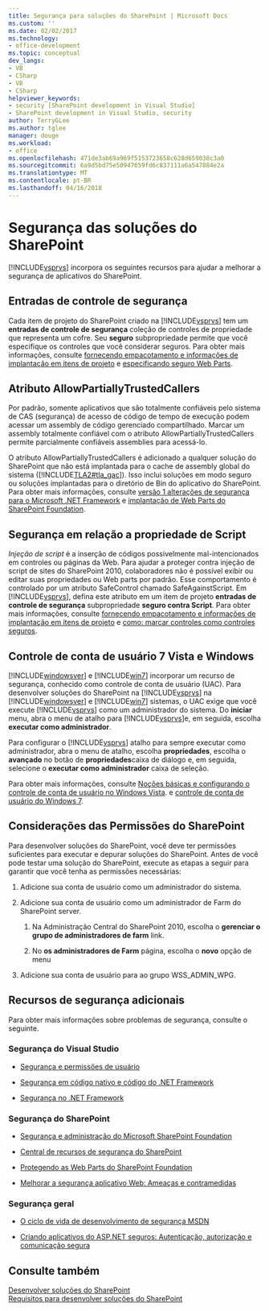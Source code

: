 ```yaml
---
title: Segurança para soluções do SharePoint | Microsoft Docs
ms.custom: ''
ms.date: 02/02/2017
ms.technology:
- office-development
ms.topic: conceptual
dev_langs:
- VB
- CSharp
- VB
- CSharp
helpviewer_keywords:
- security [SharePoint development in Visual Studio]
- SharePoint development in Visual Studio, security
author: TerryGLee
ms.author: tglee
manager: douge
ms.workload:
- office
ms.openlocfilehash: 471de3ab69a969f5153723658c628d659038c3a0
ms.sourcegitcommit: 6a9d5bd75e50947659fd6c837111a6a547884e2a
ms.translationtype: MT
ms.contentlocale: pt-BR
ms.lasthandoff: 04/16/2018
---
```

# <a name="security-for-sharepoint-solutions"></a>Segurança das soluções do SharePoint
  [!INCLUDE[vsprvs](../sharepoint/includes/vsprvs-md.md)] incorpora os seguintes recursos para ajudar a melhorar a segurança de aplicativos do SharePoint.  
  
## <a name="safe-control-entries"></a>Entradas de controle de segurança  
 Cada item de projeto do SharePoint criado na [!INCLUDE[vsprvs](../sharepoint/includes/vsprvs-md.md)] tem um **entradas de controle de segurança** coleção de controles de propriedade que representa um cofre. Seu **seguro** subpropriedade permite que você especifique os controles que você considerar seguros. Para obter mais informações, consulte [fornecendo empacotamento e informações de implantação em itens de projeto](../sharepoint/providing-packaging-and-deployment-information-in-project-items.md) e [especificando seguro Web Parts](http://go.microsoft.com/fwlink/?LinkId=177521).  
  
## <a name="allowpartiallytrustedcallers-attribute"></a>Atributo AllowPartiallyTrustedCallers  
 Por padrão, somente aplicativos que são totalmente confiáveis pelo sistema de CAS (segurança) de acesso de código de tempo de execução podem acessar um assembly de código gerenciado compartilhado. Marcar um assembly totalmente confiável com o atributo AllowPartiallyTrustedCallers permite parcialmente confiáveis assemblies para acessá-lo.  
  
 O atributo AllowPartiallyTrustedCallers é adicionado a qualquer solução do SharePoint que não está implantada para o cache de assembly global do sistema ([!INCLUDE[TLA2#tla_gac](../sharepoint/includes/tla2sharptla-gac-md.md)]). Isso inclui soluções em modo seguro ou soluções implantadas para o diretório de Bin do aplicativo do SharePoint. Para obter mais informações, consulte [versão 1 alterações de segurança para o Microsoft .NET Framework](http://go.microsoft.com/fwlink/?LinkId=177515) e [implantação de Web Parts do SharePoint Foundation](http://go.microsoft.com/fwlink/?LinkId=177509).  
  
## <a name="safe-against-script-property"></a>Segurança em relação a propriedade de Script  
 *Injeção de script* é a inserção de códigos possivelmente mal-intencionados em controles ou páginas da Web. Para ajudar a proteger contra injeção de script de sites do SharePoint 2010, colaboradores não é possível exibir ou editar suas propriedades ou Web parts por padrão. Esse comportamento é controlado por um atributo SafeControl chamado SafeAgainstScript. Em [!INCLUDE[vsprvs](../sharepoint/includes/vsprvs-md.md)], defina este atributo em um item de projeto **entradas de controle de segurança** subpropriedade **seguro contra Script**. Para obter mais informações, consulte [fornecendo empacotamento e informações de implantação em itens de projeto](../sharepoint/providing-packaging-and-deployment-information-in-project-items.md) e [como: marcar controles como controles seguros](../sharepoint/how-to-mark-controls-as-safe-controls.md).  
  
## <a name="vista-and-windows-7-user-account-control"></a>Controle de conta de usuário 7 Vista e Windows  
 [!INCLUDE[windowsver](../sharepoint/includes/windowsver-md.md)] e [!INCLUDE[win7](../sharepoint/includes/win7-md.md)] incorporar um recurso de segurança, conhecido como controle de conta de usuário (UAC). Para desenvolver soluções do SharePoint na [!INCLUDE[vsprvs](../sharepoint/includes/vsprvs-md.md)] na [!INCLUDE[windowsver](../sharepoint/includes/windowsver-md.md)] e [!INCLUDE[win7](../sharepoint/includes/win7-md.md)] sistemas, o UAC exige que você execute [!INCLUDE[vsprvs](../sharepoint/includes/vsprvs-md.md)] como um administrador do sistema. Do **iniciar** menu, abra o menu de atalho para [!INCLUDE[vsprvs](../sharepoint/includes/vsprvs-md.md)]e, em seguida, escolha **executar como administrador**.  
  
 Para configurar o [!INCLUDE[vsprvs](../sharepoint/includes/vsprvs-md.md)] atalho para sempre executar como administrador, abra o menu de atalho, escolha **propriedades**, escolha o **avançado** no botão de **propriedades**caixa de diálogo e, em seguida, selecione o **executar como administrador** caixa de seleção.  
  
 Para obter mais informações, consulte [Noções básicas e configurando o controle de conta de usuário no Windows Vista](http://go.microsoft.com/fwlink/?LinkID=156476). e [controle de conta de usuário do Windows 7](http://go.microsoft.com/fwlink/?LinkId=177523).  
  
## <a name="sharepoint-permissions-considerations"></a>Considerações das Permissões do SharePoint  
 Para desenvolver soluções do SharePoint, você deve ter permissões suficientes para executar e depurar soluções do SharePoint. Antes de você pode testar uma solução do SharePoint, execute as etapas a seguir para garantir que você tenha as permissões necessárias:  
  
1.  Adicione sua conta de usuário como um administrador do sistema.  
  
2.  Adicione sua conta de usuário como um administrador de Farm do SharePoint server.  
  
    1.  Na Administração Central do SharePoint 2010, escolha o **gerenciar o grupo de administradores de farm** link.  
  
    2.  No **os administradores de Farm** página, escolha o **novo** opção de menu  
  
3.  Adicione sua conta de usuário para ao grupo WSS_ADMIN_WPG.  
  
## <a name="additional-security-resources"></a>Recursos de segurança adicionais  
 Para obter mais informações sobre problemas de segurança, consulte o seguinte.  
  
### <a name="visual-studio-security"></a>Segurança do Visual Studio  
  
-   [Segurança e permissões de usuário](http://go.microsoft.com/fwlink/?LinkId=177503)  
  
-   [Segurança em código nativo e código do .NET Framework](http://go.microsoft.com/fwlink/?LinkId=177504)  
  
-   [Segurança no .NET Framework](http://go.microsoft.com/fwlink/?LinkId=177502)  
  
### <a name="sharepoint-security"></a>Segurança do SharePoint  
  
-   [Segurança e administração do Microsoft SharePoint Foundation](http://go.microsoft.com/fwlink/?LinkId=177501)  
  
-   [Central de recursos de segurança do SharePoint](http://go.microsoft.com/fwlink/?LinkId=177498)  
  
-   [Protegendo as Web Parts do SharePoint Foundation](http://go.microsoft.com/fwlink/?LinkId=177511)  
  
-   [Melhorar a segurança aplicativo Web: Ameaças e contramedidas](http://go.microsoft.com/fwlink/?LinkID=140080)  
  
### <a name="general-security"></a>Segurança geral  
  
-   [O ciclo de vida de desenvolvimento de segurança MSDN](http://go.microsoft.com/fwlink/?LinkID=147149)  
  
-   [Criando aplicativos do ASP.NET seguros: Autenticação, autorização e comunicação segura](http://go.microsoft.com/fwlink/?LinkId=177494)  
  
## <a name="see-also"></a>Consulte também  
 [Desenvolver soluções do SharePoint](../sharepoint/developing-sharepoint-solutions.md)   
 [Requisitos para desenvolver soluções do SharePoint](../sharepoint/requirements-for-developing-sharepoint-solutions.md)  
  
  